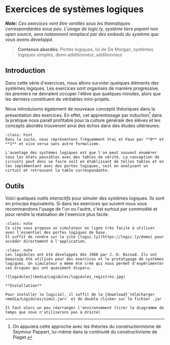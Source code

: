# Exercices de systèmes logiques

_**Note:** Ces exercices vont être ventilés sous les thématiques correspondantes sous peu. L'usage de logic.ly, système tiers payant non open source, sera notamment remplacé par des embeds du système que vous avons développé._

>**Contenus abordés**: Portes logiques, loi de De Morgan, systèmes logiques simples, demi-additionneur, additionneur

## Introduction

Dans cette série d'exercices, nous allons survoler quelques éléments des systèmes logiques. Les exercices sont organisés de manière progressive, les premiers ne devraient occuper l'élève que quelques minutes, alors que les derniers constituent de véritables mini-projets.

Nous introduisons également de nouveaux concepts théoriques dans la présentation des exercices. En effet, cet apprentissage par induction[^SPapert] dans la pratique nous paraît profitable pour la culture générale des élèves et les concepts abordés trouveront ainsi des échos dans des études ultérieures.

```{admonition} Rappel
:class: hint
Dans la suite, nous représentons fréquemment Vrai et Faux par **0** et **1** et vice versa sans autre formalisme.

L'avantage des systèmes logiques est que l'on peut souvent énumérer tous les états possibles avec des tables de vérité. La conception de circuits peut donc se faire soit en établissant de telles tables et en les implémentant avec des portes logiques, soit en analysant un cirtuit et retrouvant la table correspondante.

```


## Outils
Voici quelques outils *interactifs* pour simuler des systèmes logiques. Ils sont en principe équivalents. Si dans les exercices qui suivent nous vous recommandons l'usage de l'un ou l'autre, c'est surtout par commodité et pour rendre la réalisation de l'exercice plus facile.


```{admonition} Logic.ly
:class: note
Ce site vous propose un simulateur en ligne très facile à utiliser avec l'essentiel des portes logiques de base.
Il suffit de rendre sur le site [logic.ly](https://logic.ly/demo) pour accéder directement à l'application. 
```

```{admonition} Logidules et simulateur de logidues
:class: note
Les logidules ont été développés dès 1968 par J.-D. Nicoud. Ils ont beaucoup été utilisés pour des exercices et le prototypage de systèmes logiques. Un simulateur a même été créé qui nous permet d'expérimenter ces briques qui ont quasiment disparu.

![logidules](media/Logidules/logidules_registres.jpg)

**Installation**

Pour installer le logiciel, il suffit de le {download}`télécharger <media/Logidules/simul.jar>` et de double clicker sur le fichier .jar

Il faut alors un peu réarranger l'environnement (tirer le diagramme de temps que nous n'utiliserons pas à droite)

```



[^SPapert]: On appuiera cette approche avec les théories du constructionnisme de Seymour Pappert, lui-même dans la continuité du constructivisme de Piaget.
[^hexa]: La notation hexadécimale se fait en base 16 avec les chiffres suivants: {1,2,3,4,5,6,7,8,9,A,B,C,D,E,F}
[^2]:Par Teknad — Travail personnel, CC BY-SA 4.0, https://commons.wikimedia.org/w/index.php?curid=36768081
[^3]: CC BY-SA 3.0, https://commons.wikimedia.org/w/index.php?curid=227770